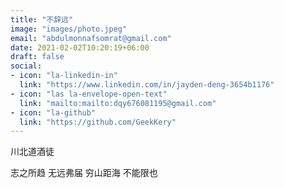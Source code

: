 ```yaml
---
title: "不辞远"
image: "images/photo.jpeg"
email: "abdulmonnafsomrat@gmail.com"
date: 2021-02-02T10:20:19+06:00
draft: false
social:
- icon: "la-linkedin-in"
  link: "https://www.linkedin.com/in/jayden-deng-3654b1176"
- icon: "las la-envelope-open-text"
  link: "mailto:mailto:dqy676081195@gmail.com"
- icon: "la-github"
  link: "https://github.com/GeekKery"
---
```


川北道酒徒

志之所趋 无远弗届 穷山距海 不能限也
